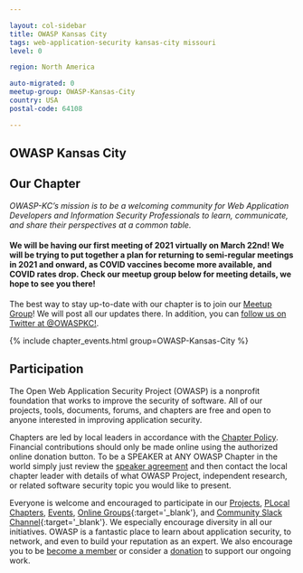 ```yaml
---

layout: col-sidebar
title: OWASP Kansas City
tags: web-application-security kansas-city missouri
level: 0

region: North America

auto-migrated: 0
meetup-group: OWASP-Kansas-City
country: USA
postal-code: 64108

---
```


## OWASP Kansas City

## Our Chapter

_OWASP-KC’s mission is to be a welcoming community for Web Application Developers and Information Security Professionals to learn, communicate, and share their perspectives at a common table._

#### We will be having our first meeting of 2021 virtually on March 22nd!  We will be trying to put together a plan for returning to semi-regular meetings in 2021  and onward, as COVID vaccines become more available, and COVID rates drop.   Check our meetup group below for meeting details, we hope to see you there!

The best way to stay up-to-date with our chapter is to join our [Meetup Group](https://www.meetup.com/OWASP-Kansas-City)!  We will post all our updates there.  In addition, you can [follow us on Twitter at @OWASPKC!](https://twitter.com/owaspkc/).   

{% include chapter_events.html group=OWASP-Kansas-City %}

## Participation

The Open Web Application Security Project (OWASP) is a nonprofit foundation that works to improve the security of 
software. All of our projects, tools, documents, forums, and chapters are free and open to anyone interested in 
improving application security. 

Chapters are led by local leaders in accordance with the [Chapter Policy](https://owasp.org/www-policy/). Financial contributions should only be made online using the authorized online donation button. To be a SPEAKER at ANY OWASP Chapter in the world simply just review the [speaker agreement](/www-policy/speaker-agreement) and then contact the local chapter leader with details of what OWASP Project, independent research, or related software security topic you would like to present.

Everyone is welcome and encouraged to participate in our [Projects](/projects), [PLocal Chapters](/chapters), [Events](/events), [Online Groups](https://groups.google.com/a/owasp.com/){:target='_blank'}, and [Community Slack Channel](https://owasp.slack.com/){:target='_blank'}. We especially encourage diversity in all our initiatives. OWASP is a fantastic place to learn about application security, to network, and even to build your reputation as an expert. We also encourage you to be [become a member](/membership) or consider a [donation](/donate) to support our ongoing work.

